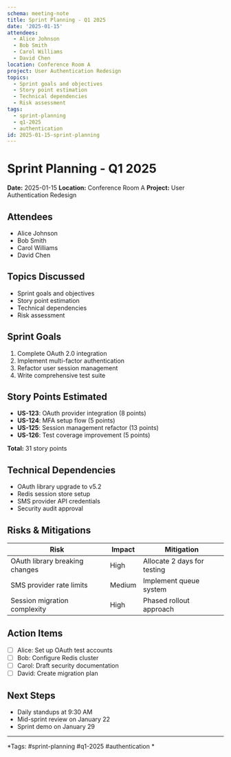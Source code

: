 ```yaml
---
schema: meeting-note
title: Sprint Planning - Q1 2025
date: '2025-01-15'
attendees:
  - Alice Johnson
  - Bob Smith
  - Carol Williams
  - David Chen
location: Conference Room A
project: User Authentication Redesign
topics:
  - Sprint goals and objectives
  - Story point estimation
  - Technical dependencies
  - Risk assessment
tags:
  - sprint-planning
  - q1-2025
  - authentication
id: 2025-01-15-sprint-planning
---
```


# Sprint Planning - Q1 2025

**Date:** 2025-01-15
**Location:** Conference Room A
**Project:** User Authentication Redesign

## Attendees
- Alice Johnson
- Bob Smith
- Carol Williams
- David Chen

## Topics Discussed
- Sprint goals and objectives
- Story point estimation
- Technical dependencies
- Risk assessment

## Sprint Goals
1. Complete OAuth 2.0 integration
2. Implement multi-factor authentication
3. Refactor user session management
4. Write comprehensive test suite

## Story Points Estimated
- **US-123**: OAuth provider integration (8 points)
- **US-124**: MFA setup flow (5 points)
- **US-125**: Session management refactor (13 points)
- **US-126**: Test coverage improvement (5 points)

**Total:** 31 story points

## Technical Dependencies
- OAuth library upgrade to v5.2
- Redis session store setup
- SMS provider API credentials
- Security audit approval

## Risks & Mitigations
| Risk | Impact | Mitigation |
|------|--------|------------|
| OAuth library breaking changes | High | Allocate 2 days for testing |
| SMS provider rate limits | Medium | Implement queue system |
| Session migration complexity | High | Phased rollout approach |

## Action Items
- [ ] Alice: Set up OAuth test accounts
- [ ] Bob: Configure Redis cluster
- [ ] Carol: Draft security documentation
- [ ] David: Create migration plan

## Next Steps
- Daily standups at 9:30 AM
- Mid-sprint review on January 22
- Sprint demo on January 29

---
*Tags: #sprint-planning #q1-2025 #authentication *
